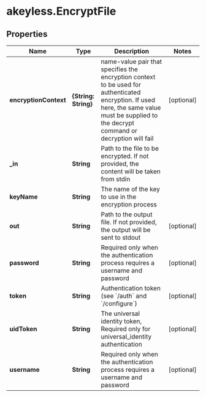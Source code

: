 # akeyless.EncryptFile

## Properties

Name | Type | Description | Notes
------------ | ------------- | ------------- | -------------
**encryptionContext** | **{String: String}** | name-value pair that specifies the encryption context to be used for authenticated encryption. If used here, the same value must be supplied to the decrypt command or decryption will fail | [optional] 
**_in** | **String** | Path to the file to be encrypted. If not provided, the content will be taken from stdin | 
**keyName** | **String** | The name of the key to use in the encryption process | 
**out** | **String** | Path to the output file. If not provided, the output will be sent to stdout | [optional] 
**password** | **String** | Required only when the authentication process requires a username and password | [optional] 
**token** | **String** | Authentication token (see &#x60;/auth&#x60; and &#x60;/configure&#x60;) | [optional] 
**uidToken** | **String** | The universal identity token, Required only for universal_identity authentication | [optional] 
**username** | **String** | Required only when the authentication process requires a username and password | [optional] 


